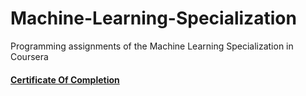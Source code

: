 # Machine-Learning-Specialization
Programming assignments of the Machine Learning Specialization in Coursera
#### [Certificate Of Completion](https://www.coursera.org/account/accomplishments/certificate/V85UFJFGN55Z)

